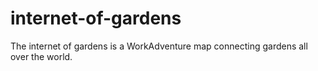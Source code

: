 # internet-of-gardens
The internet of gardens is a WorkAdventure map connecting gardens all over the world.
